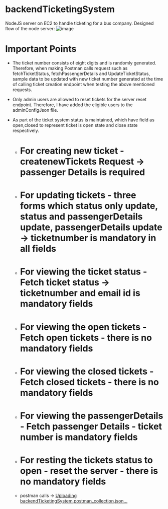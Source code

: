 # backendTicketingSystem
NodeJS server on EC2 to handle ticketing for a bus company.
Designed flow of the node server:
![image](https://github.com/Manasamahesh/backendTicketingSystem/assets/25504822/dccb34cd-20f5-4282-b8f0-8667a7292cad)



# Important Points

* The ticket number consists of eight digits and is randomly generated. Therefore, when making Postman calls request such as fetchTicketStatus, fetchPassengerDetails and UpdateTicketStatus, sample data to be updated with new ticket number generated at the time of calling ticket creation endpoint when testing the above mentioned requests.
* Only admin users are allowed to reset tickets for the server reset endpoint. Therefore, I have added the eligible users to the adminConfigJson file.
* As part of the ticket system status is maintained, which have field as open,closed to represent ticket is open state and close state respectively.


   -   # For creating new ticket - createnewTickets Request -> passenger Details is required
   -   # For updating tickets - three forms which status only update, status and passengerDetails update, passengerDetails update -> ticketnumber is mandatory in all fields 
   -   # For viewing the ticket status - Fetch ticket status -> ticketnumber and email id is mandatory fields
   -   # For viewing the open tickets - Fetch open tickets - there is no mandatory fields
   -   # For viewing the closed tickets - Fetch closed tickets - there is no mandatory fields
   -   # For viewing the passengerDetails - Fetch passenger Details - ticket number is mandatory fields
   -   # For resting the tickets status to open - reset the server - there is no mandatory fields

   -   postman calls -> [Uploading backendTicketingSystem.postman_collection.json…]()


   
